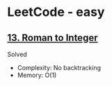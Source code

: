 # LeetCode - easy

## [13. Roman to Integer](https://leetcode.com/problems/roman-to-integer)

Solved

* Complexity: No backtracking
* Memory: O(1)
